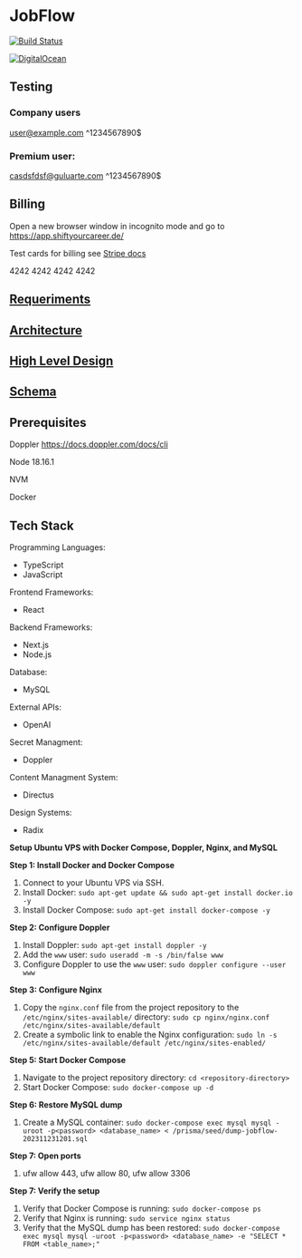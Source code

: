 # JobFlow
[![Build Status](https://drone.local.guluarte.com/api/badges/guluarte/jobflow/status.svg)](https://drone.local.guluarte.com/guluarte/jobflow)

[![DigitalOcean](https://web-platforms.sfo2.digitaloceanspaces.com/WWW/Badge%203.svg)](https://www.digitalocean.com/?refcode=038b4c02978c&utm_campaign=Referral_Invite&utm_medium=Referral_Program&utm_source=badge)

## Testing 
### Company users
user@example.com ^1234567890$

### Premium user:
casdsfdsf@guluarte.com ^1234567890$

## Billing

Open a new browser window in incognito mode and go to https://app.shiftyourcareer.de/

Test cards for billing see [Stripe docs](https://stripe.com/docs/testing?testing-method=card-numbers#visa )

4242 4242 4242 4242

## [Requeriments](./docs/requeriments.md)

## [Architecture](./docs/architecrure.drawio)

## [High Level Design](./docs/high-level-design.md)

## [Schema](./prisma/schema.prisma)

## Prerequisites

Doppler https://docs.doppler.com/docs/cli

Node 18.16.1

NVM

Docker

## Tech Stack

Programming Languages:
  - TypeScript
  - JavaScript

Frontend Frameworks:
  - React

Backend Frameworks:
  - Next.js
  - Node.js
  
Database:
  - MySQL

External APIs:
  - OpenAI

Secret Managment:
  - Doppler

Content Managment System:
  - Directus

Design Systems:
  - Radix

**Setup Ubuntu VPS with Docker Compose, Doppler, Nginx, and MySQL**

**Step 1: Install Docker and Docker Compose**

1. Connect to your Ubuntu VPS via SSH.
2. Install Docker: `sudo apt-get update && sudo apt-get install docker.io -y`
3. Install Docker Compose: `sudo apt-get install docker-compose -y`

**Step 2: Configure Doppler**

1. Install Doppler: `sudo apt-get install doppler -y`
2. Add the `www` user: `sudo useradd -m -s /bin/false www`
3. Configure Doppler to use the `www` user: `sudo doppler configure --user www`

**Step 3: Configure Nginx**

1. Copy the `nginx.conf` file from the project repository to the `/etc/nginx/sites-available/` directory: `sudo cp nginx/nginx.conf /etc/nginx/sites-available/default`
2. Create a symbolic link to enable the Nginx configuration: `sudo ln -s /etc/nginx/sites-available/default /etc/nginx/sites-enabled/`

**Step 5: Start Docker Compose**

1. Navigate to the project repository directory: `cd <repository-directory>`
2. Start Docker Compose: `sudo docker-compose up -d`

**Step 6: Restore MySQL dump**

1. Create a MySQL container: `sudo docker-compose exec mysql mysql -uroot -p<password> <database_name> < /prisma/seed/dump-jobflow-202311231201.sql`

**Step 7: Open ports**

1. ufw allow 443, ufw allow 80, ufw allow 3306

**Step 7: Verify the setup**

1. Verify that Docker Compose is running: `sudo docker-compose ps`
2. Verify that Nginx is running: `sudo service nginx status`
3. Verify that the MySQL dump has been restored: `sudo docker-compose exec mysql mysql -uroot -p<password> <database_name> -e "SELECT * FROM <table_name>;"`
